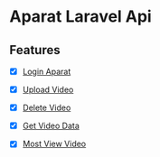 # Aparat Laravel Api

## Features

- [x] [Login Aparat](#login)
- [x] [Upload Video](#upload-video)
- [x] [Delete Video](#delete-video)
- [x] [Get Video Data](#get-data)
- [x] [Most View Video](#most-view)


